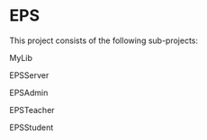EPS
==========

This project consists of the following sub-projects:

MyLib

EPSServer

EPSAdmin

EPSTeacher

EPSStudent


